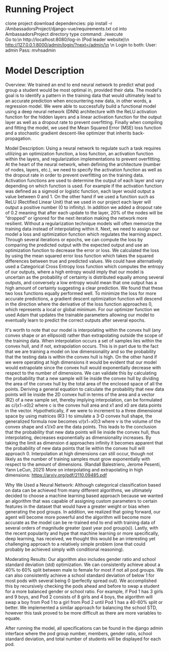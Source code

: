 # Running Project
clone project
download dependencies: pip install -r /AmbassadorsProject/django-vue/requirements.txt
cd into AmbassadorsProject directory
type command: ./execute
<br>
Go to:\n
http://localhost:8080/log-in (Pod leader website)\n
http://127.0.0.1:8000/admin/login/?next=/admin/\n
\n
Login to both:
User: admin
Pass: mvhsadmin

# Model Description
Overview:
We trained an end to end neural network to predict what pod group a student would be most optimal in, provided their data. The model's goal is to identify a pattern in the training data that would ultimately lead to an accurate prediction when encountering new data, in other words, a regression model. We were able to successfully build a functional model using a deep neural network (DNN) architecture with the ReLU activation function for the hidden layers and a linear activation function for the output layer as well as a dropout rate to prevent overfitting. Finally when compiling and fitting the model, we used the Mean Squared Error (MSE) loss function and a stochastic gradient descent-like optimizer that inherits back-propagation.

Model Description:
Using a neural network to regulate such a task requires utilizing an optimization function, a loss function, an activation function within the layers, and regularization implementations to prevent overfitting. At the heart of the neural network, when defining the architecture (number of nodes, layers, etc.), we need to specify the activation function as well as the dropout rate in order to prevent overfitting on the training data. Activation functions are used to determine the output of each layer and vary depending on which function is used. For example if the activation function was defined as a sigmoid or logistic function, each layer would output a value between 0 and 1. On the other hand if we used a function such as ReLU (Rectified Linear Unit) that we used in our project each layer will output a positive number (0 to infinity). In addition we added a dropout rate of 0.2 meaning that after each update to the layer, 20% of the nodes will be “dropped” or ignored for the next iteration making the network more resilient. Without a regularization technique models will often memorize the training data instead of interpolating within it. Next, we need to assign our model a loss and optimization function which regulates the learning aspect. Through several iterations or epochs, we can compute the loss by comparing the predicted output with the expected output and use an optimization function to decrease the error or loss. We calculated the loss by using the mean squared error loss function which takes the squared differences between true and predicted values. We could have alternatively used a Categorical Cross Entropy loss function which computes the entropy of our outputs, where a high entropy would imply that our model is uncertain as the probability of certainty is distributed equally among several outputs, and conversely a low entropy would mean that one output has a high amount of certainty suggesting a clear prediction. We found that these two loss functions equally performed well. To minimize the loss for more accurate predictions, a gradient descent optimization function will descend in the direction where the derivative of the loss function approaches 0, which represents a local or global minimum. For our optimizer function we used Adam that updates the trainable parameters allowing our model to eventually learn to predict the correct outputs after several epochs.

It's worth to note that our model is interpolating within the convex hull (any convex shape or an ellipsoid) rather than extrapolating outside the scope of the training data. When interpolation occurs a set of samples lies within the convex hull, and if not, extrapolation occurs. This is in part due to the fact that we are training a model on low dimensionality and so the probability that the testing data is within the convex hull is high. On the other hand if we were operating at high dimensions it would be evident that our model would extrapolate since the convex hull would exponentially decrease with respect to the number of dimensions. We can validate this by calculating the probability that a new sample will lie inside the convex hull by dividing the area of the convex hull by the total area of the enclosed space of all the points. Deriving a general equation to calculate the probability that new data points will lie inside the 2D convex hull in terms of the area and a vector (R2) of a new sample set, thereby implying interpolation, can be formulated as c/(x1−x0)2 where c is the convex hull area and x1 and x0 are data points in the vector. Hypothetically, if we were to increment to a three dimensional space by using matrices (R3 ) to simulate a 3-D convex hull shape, the generalized formula now becomes v/(x1−x0)3 where v is the volume of the convex shape and x1/x0 are the data points. This leads to the conclusion that the probability that new data points will lie inside the convex hull, thus interpolating, decreases exponentially as dimensionality increases. By taking the limit as dimension d approaches infinity it becomes apparent that the probability of new data points that lie within the convex hull will approach 0. Interpolation at high dimensions can still occur, though not likely as the number of training samples must grow exponentially with respect to the amount of dimensions. (Randall Balestriero, Jerome Pesenti, Yann LeCun, 2021) 
More on interpolating and extrapolating in high dimensions: https://arxiv.org/pdf/2110.09485.pdf

Why We Used a Neural Network:
Although categorical classification based on data can be achieved from many different algorithms, we ultimately decided to choose a machine learning based approach because we wanted an algorithm that was capable of assigning custom parameters to certain features in the dataset that would have a greater weight or bias when generating the pod groups. In addition, we realized that going forward, our agent will become more powerful and the algorithm will become more accurate as the model can be re-trained end to end with training data of several orders of magnitude greater (past year pod group(s)). Lastly, with the recent popularity and hype that machine learning or more specifically, deep learning, has received, we thought this would be an interesting yet challenging approach to a relatively simple problem (one that could probably be achieved simply with conditional reasoning).

Moderating Results:
Our algorithm also includes gender ratio and school standard deviation (std) optimization. We can consistently achieve about a 40% to 60% split between male to female for most if not all pod groups. We can also consistently achieve a school standard deviation of below 1 for most pods with several being 0 (perfectly spread out). We accomplished this by recursively checking the pods ahead and before to swap a student for a more balanced gender or school ratio. For example, if Pod 1 has 3 girls and 9 boys, and Pod 2 consists of 8 girls and 4 boys, the algorithm will swap a boy from Pod 1 to a girl from Pod 2 until Pod 1 has a 40-60% split or better. We implemented a similar approach for balancing the school STD, however this task proved to be more difficult as there are more variables to equate.

After running the model, all specifications can be found in the django admin interface where the pod group number, members, gender ratio, school standard deviation, and total number of students will be displayed for each pod.
